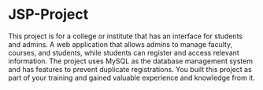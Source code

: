 # JSP-Project

This project is for a college or institute that has an interface for students and admins.
A web application that allows admins to manage faculty, courses, and students, while students can register and access relevant information. The project uses MySQL as the database management system and has features to prevent duplicate registrations. You built this project as part of your training and gained valuable experience and knowledge from it.
